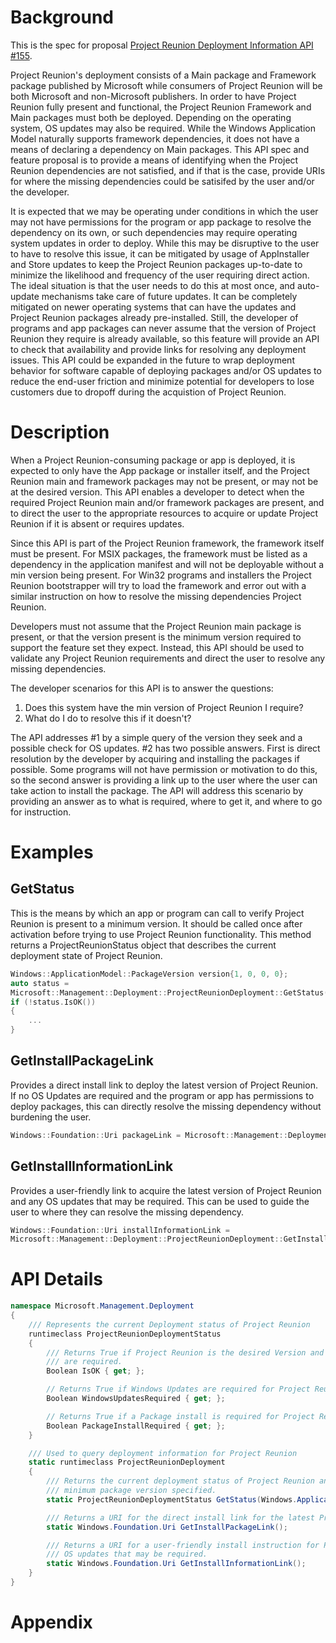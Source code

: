
# Background

This is the spec for proposal [Project Reunion Deployment Information API #155](https://github.com/microsoft/ProjectReunion/issues/https://github.com/microsoft/ProjectReunion/issues/155).

Project Reunion's deployment consists of a Main package and Framework package published by
Microsoft while consumers of Project Reunion will be both Microsoft and non-Microsoft publishers.
In order to have Project Reunion fully present and functional, the Project Reunion Framework and
Main packages must both be deployed. Depending on the operating system, OS updates may also be
required. While the Windows Application Model naturally supports framework dependencies, it does
not have a means of declaring a dependency on Main packages. This API spec and feature proposal is
to provide a means of identifying when the Project Reunion dependencies are not satisfied, and if
that is the case, provide URIs for where the missing dependencies could be satisifed by the user
and/or the developer.

It is expected that we may be operating under conditions in which the user may not have permissions
for the program or app package to resolve the dependency on its own, or such dependencies may
require operating system updates in order to deploy. While this may be disruptive to the user to
have to resolve this issue, it can be mitigated by usage of AppInstaller and Store updates to keep
the Project Reunion packages up-to-date to minimize the likelihood and frequency of the user
requiring direct action. The ideal situation is that the user needs to do this at most once, and
auto-update mechanisms take care of future updates. It can be completely mitigated on newer
operating systems that can have the updates and Project Reunion packages already pre-installed.
Still, the developer of programs and app packages can never assume that the version of Project
Reunion they require is already available, so this feature will provide an API to check that
availability and provide links for resolving any deployment issues. This API could be expanded
in the future to wrap deployment behavior for software capable of deploying packages and/or OS
updates to reduce the end-user friction and minimize potential for developers to lose customers
due to dropoff during the acquistion of Project Reunion.

# Description

When a Project Reunion-consuming package or app is deployed, it is expected to only have the App
package or installer itself, and the Project Reunion main and framework packages may not be
present, or may not be at the desired version. This API enables a developer to detect when the
required Project Reunion main and/or framework packages are present, and to direct the user to the
appropriate resources to acquire or update Project Reunion if it is absent or requires updates.

Since this API is part of the Project Reunion framework, the framework itself must be present.
For MSIX packages, the framework must be listed as a dependency in the application manifest and
will not be deployable without a min version being present. For Win32 programs and installers the
Project Reunion bootstrapper will try to load the framework and error out with a similar
instruction on how to resolve the missing dependencies Project Reunion.

Developers must not assume that the Project Reunion main package is present, or that the version
present is the minimum version required to support the feature set they expect. Instead, this API
should be used to validate any Project Reunion requirements and direct the user to resolve any
missing dependencies.

The developer scenarios for this API is to answer the questions:
1. Does this system have the min version of Project Reunion I require?
2. What do I do to resolve this if it doesn't?

The API addresses #1 by a simple query of the version they seek and a possible check for OS
updates. #2 has two possible answers. First is direct resolution by the developer by acquiring and
installing the packages if possible. Some programs will not have permission or motivation to do
this, so the second answer is providing a link up to the user where the user can take action to
install the package. The API will address this scenario by providing an answer as to what is
required, where to get it, and where to go for instruction.

# Examples

## GetStatus

This is the means by which an app or program can call to verify Project Reunion is present to a
minimum version. It should be called once after activation before trying to use Project Reunion
functionality. This method returns a ProjectReunionStatus object that describes the current
deployment state of Project Reunion.

```C++
Windows::ApplicationModel::PackageVersion version{1, 0, 0, 0};
auto status =
Microsoft::Management::Deployment::ProjectReunionDeployment::GetStatus(version);
if (!status.IsOK())
{
    ...
}
```

## GetInstallPackageLink

Provides a direct install link to deploy the latest version of Project Reunion. If no OS Updates
are required and the program or app has permissions to deploy packages, this can directly resolve
the missing dependency without burdening the user.

```C++
Windows::Foundation::Uri packageLink = Microsoft::Management::Deployment::ProjectReunionDeployment::GetInstallPackageLink();
```

## GetInstallInformationLink

Provides a user-friendly link to acquire the latest version of Project Reunion and any OS updates
that may be required. This can be used to guide the user to where they can resolve the missing
dependency.

```C++
Windows::Foundation::Uri installInformationLink =
Microsoft::Management::Deployment::ProjectReunionDeployment::GetInstallInformationLink();
```

# API Details

```c#
namespace Microsoft.Management.Deployment
{
    /// Represents the current Deployment status of Project Reunion
    runtimeclass ProjectReunionDeploymentStatus
    {
        /// Returns True if Project Reunion is the desired Version and no updates or packages
        /// are required.
        Boolean IsOK { get; };

        // Returns True if Windows Updates are required for Project Reunion.
        Boolean WindowsUpdatesRequired { get; };

        // Returns True if a Package install is required for Project Reunion.
        Boolean PackageInstallRequired { get; };
    }

    /// Used to query deployment information for Project Reunion
    static runtimeclass ProjectReunionDeployment
    {
        /// Returns the current deployment status of Project Reunion and whether it meets the 
        /// minimum package version specified.
        static ProjectReunionDeploymentStatus GetStatus(Windows.ApplicationModel.PackageVersion packageVersion);

        /// Returns a URI for the direct install link for the latest Project Reunion .appinstaller.
        static Windows.Foundation.Uri GetInstallPackageLink();

        /// Returns a URI for a user-friendly install instruction for Project Reunion and any
        /// OS updates that may be required.
        static Windows.Foundation.Uri GetInstallInformationLink();
    }
}
```

# Appendix

